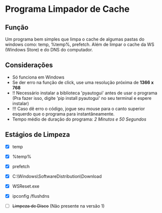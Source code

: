 # Programa Limpador de Cache
## Função
Um programa bem simples que limpa o cache de algumas pastas do windows como: temp, %temp%, prefetch. Além de limpar o cache da WS (Windows Store) e do DNS do computador. 

## Considerações
* Só funciona em Windows
* Se der erro na função de click, use uma resolução próxima de **1366 x 768**
* !! Necessário instalar a biblioteca 'pyautogui' antes de usar o programa (Pra fazer isso, digite 'pip install pyautogui' no seu terminal e espere instalar)
* !!! Caso dê erro o código, jogue seu mouse para o canto superior esquerdo que o programa para instantâneamente.
* Tempo médio de duração do programa: _2 Minutos e 50 Segundos_

## Estágios de Limpeza
- [x] temp
- [x] %temp%
- [x] prefetch
- [x] C:\Windows\SoftwareDistribution\Download
- [x] WSReset.exe
- [x] ipconfig /flushdns
- [ ] ~~Limpeza de Disco~~ (Não presente na versão 1)

